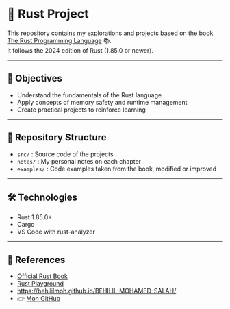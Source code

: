 # 📘 Rust Project

This repository contains my explorations and projects based on the book [The Rust Programming Language](https://doc.rust-lang.org/stable/book/title-page.html) 📚.  
It follows the 2024 edition of Rust (1.85.0 or newer).

---

## 🧠 Objectives

- Understand the fundamentals of the Rust language  
- Apply concepts of memory safety and runtime management  
- Create practical projects to reinforce learning

---

## 📂 Repository Structure

- `src/` : Source code of the projects  
- `notes/` : My personal notes on each chapter  
- `examples/` : Code examples taken from the book, modified or improved

---

## 🛠️ Technologies

- Rust 1.85.0+  
- Cargo  
- VS Code with rust-analyzer

---

## 📖 References

- [Official Rust Book](https://doc.rust-lang.org/stable/book/)  
- [Rust Playground](https://play.rust-lang.org/)
- https://behililmoh.github.io/BEHILIL-MOHAMED-SALAH/
- 👉 [Mon GitHub](https://github.com/behililmoh)
